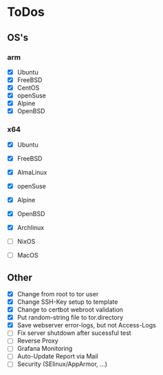 # ToDos
## OS's
### arm
- [x] Ubuntu
- [x] FreeBSD
- [x] CentOS
- [x] openSuse
- [x] Alpine
- [x] OpenBSD
### x64
- [x] Ubuntu
- [x] FreeBSD
- [x] AlmaLinux
- [x] openSuse
- [x] Alpine
- [x] OpenBSD
- [x] Archlinux
- [ ] NixOS
- [ ] MacOS


## Other
- [x] Change from root to tor user
- [x] Change SSH-Key setup to template
- [x] Change to certbot webroot validation
- [x] Put random-string file to tor.directory
- [x] Save webserver error-logs, but not Access-Logs
- [ ] Fix server shutdown after sucessful test
- [ ] Reverse Proxy
- [ ] Grafana Monitoring
- [ ] Auto-Update Report via Mail
- [ ] Security (SElinux/AppArmor, ...)